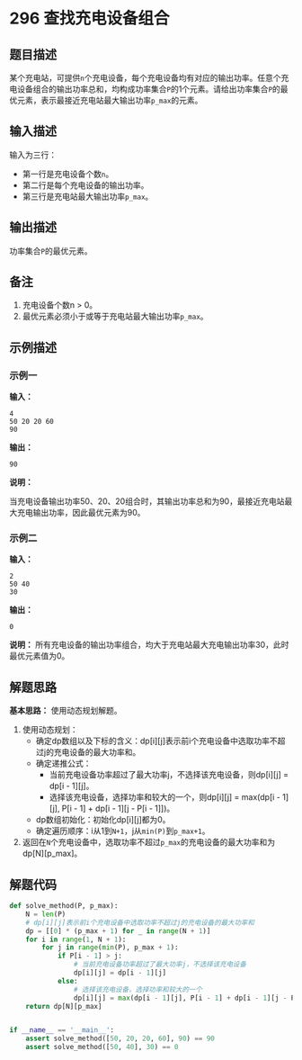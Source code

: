 # 296 查找充电设备组合

## 题目描述

某个充电站，可提供`n`个充电设备，每个充电设备均有对应的输出功率。任意个充电设备组合的输出功率总和，均构成功率集合`P`的1个元素。请给出功率集合`P`的最优元素，表示最接近充电站最大输出功率`p_max`的元素。

## 输入描述

输入为三行： 
- 第一行是充电设备个数`n`。 
- 第二行是每个充电设备的输出功率。 
- 第三行是充电站最大输出功率`p_max`。

## 输出描述

功率集合`P`的最优元素。

## 备注

1. 充电设备个数n > 0。
2. 最优元素必须小于或等于充电站最大输出功率`p_max`。

## 示例描述

### 示例一

**输入：**

```text
4
50 20 20 60
90
```

**输出：**

```text
90
```

**说明：**

当充电设备输出功率50、20、20组合时，其输出功率总和为90，最接近充电站最大充电输出功率，因此最优元素为90。

### 示例二

**输入：**

```text
2
50 40
30
```

**输出：**

```text
0
```

**说明：**
所有充电设备的输出功率组合，均大于充电站最大充电输出功率30，此时最优元素值为0。

## 解题思路

**基本思路：** 使用动态规划解题。
1. 使用动态规划：
    - 确定dp数组以及下标的含义：dp[i][j]表示前i个充电设备中选取功率不超过j的充电设备的最大功率和。
    - 确定递推公式：
         - 当前充电设备功率超过了最大功率j，不选择该充电设备，则dp[i][j] = dp[i - 1][j]。
         - 选择该充电设备，选择功率和较大的一个，则dp[i][j] = max(dp[i - 1][j], P[i - 1] + dp[i - 1][j - P[i - 1]])。
    - dp数组初始化：初始化dp[i][j]都为0。
    - 确定遍历顺序：i从1到`N+1`，j从`min(P)`到`p_max+1`。
3. 返回在`N`个充电设备中，选取功率不超过`p_max`的充电设备的最大功率和为dp[N][p_max]。

## 解题代码

```python
def solve_method(P, p_max):
    N = len(P)
    # dp[i][j]表示前i个充电设备中选取功率不超过j的充电设备的最大功率和
    dp = [[0] * (p_max + 1) for _ in range(N + 1)]
    for i in range(1, N + 1):
        for j in range(min(P), p_max + 1):
            if P[i - 1] > j:
                # 当前充电设备功率超过了最大功率j，不选择该充电设备
                dp[i][j] = dp[i - 1][j]
            else:
                # 选择该充电设备，选择功率和较大的一个
                dp[i][j] = max(dp[i - 1][j], P[i - 1] + dp[i - 1][j - P[i - 1]])                
    return dp[N][p_max]


if __name__ == '__main__':
    assert solve_method([50, 20, 20, 60], 90) == 90
    assert solve_method([50, 40], 30) == 0
```
